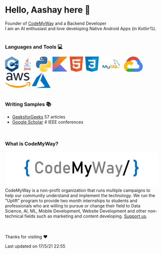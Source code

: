 <h1> Hello, Aashay here 👋 </h1>

Founder of <a href="https://github.com/aashaypawar#:~:text=what%20is%20codemyway?" target="_blank">CodeMyWay</a> and a Backend Developer
<br>
I am an AI enthusiast and love developing Native Android Apps (in Kotlin💘).
<br><br>
<h3> Languages and Tools 💻 </h3>
<div orientation="horizontal">
  <img src="assets/cpp.png" height=50>
  <img src="assets/java.png" height=50>
  <img src="assets/python.png" height=50>
  <img src="assets/kotlin.png" height=50>
  <img src="assets/html.png" height=50>
  <img src="assets/css.png" height=50>
  <img src="assets/mysql.png" height=50>
  <img src="assets/gcp.png" height=50>
  <img src="assets/aws.png" height=50>
  <img src="assets/azure.svg" height=50>
</div>
<br>
<h3> Writing Samples 📚</h3>
<ul>
  <li><a href="https://auth.geeksforgeeks.org/user/aashaypawar/articles">GeeksforGeeks</a> 57 articles</li> 
  <li><a href="https://scholar.google.com/citations?user=9UwnRSgAAAAJ&hl=en">Google Scholar</a> 4 IEEE conferences</li>
</ul>
<br>
<h3> What is CodeMyWay?</h3>
<img src="assets/codemywaybanner.jpeg">
CodeMyWay is a non-profit organization that runs multiple campaigns to help our community understand and implement the technology. We run the "Uplift" program to provide two month internships to students and professionals who are willing to pursue or change their field to Data Science, AI, ML, Mobile Development, Website Development and other non-technical fields such as marketing and content developing. <a href="">Support us</a>.
<br><br><br><br>
Thanks for visiting ❤️


Last updated on 17/5/21 22:55


